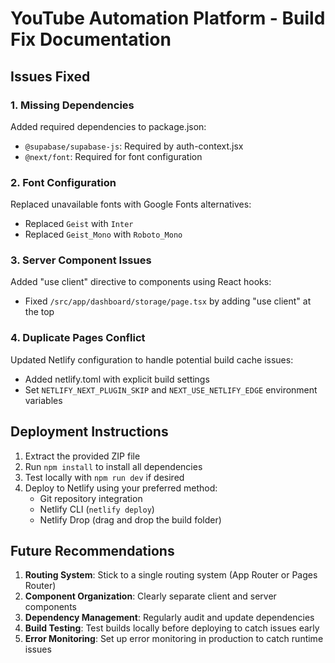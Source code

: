 # YouTube Automation Platform - Build Fix Documentation

## Issues Fixed

### 1. Missing Dependencies
Added required dependencies to package.json:
- `@supabase/supabase-js`: Required by auth-context.jsx
- `@next/font`: Required for font configuration

### 2. Font Configuration
Replaced unavailable fonts with Google Fonts alternatives:
- Replaced `Geist` with `Inter`
- Replaced `Geist_Mono` with `Roboto_Mono`

### 3. Server Component Issues
Added "use client" directive to components using React hooks:
- Fixed `/src/app/dashboard/storage/page.tsx` by adding "use client" at the top

### 4. Duplicate Pages Conflict
Updated Netlify configuration to handle potential build cache issues:
- Added netlify.toml with explicit build settings
- Set `NETLIFY_NEXT_PLUGIN_SKIP` and `NEXT_USE_NETLIFY_EDGE` environment variables

## Deployment Instructions

1. Extract the provided ZIP file
2. Run `npm install` to install all dependencies
3. Test locally with `npm run dev` if desired
4. Deploy to Netlify using your preferred method:
   - Git repository integration
   - Netlify CLI (`netlify deploy`)
   - Netlify Drop (drag and drop the build folder)

## Future Recommendations

1. **Routing System**: Stick to a single routing system (App Router or Pages Router)
2. **Component Organization**: Clearly separate client and server components
3. **Dependency Management**: Regularly audit and update dependencies
4. **Build Testing**: Test builds locally before deploying to catch issues early
5. **Error Monitoring**: Set up error monitoring in production to catch runtime issues
